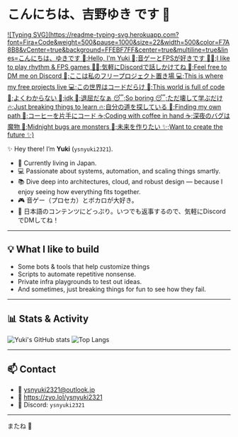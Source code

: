 # こんにちは、吉野ゆき です 🌸

[![Typing SVG](https://readme-typing-svg.herokuapp.com?font=Fira+Code&weight=500&pause=1000&size=22&width=500&color=F7A8B8&vCenter=true&background=FFEBF7FF&center=true&multiline=true&lines=こんにちは、ゆきです 🌸;Hello, I'm Yuki 🌸;音ゲーとFPSが好きです 🎵🔫;I like to play rhythm & FPS games 🎵🔫;気軽にDiscordで話しかけてね 💬;Feel free to DM me on Discord 💬;ここは私のフリープロジェクト置き場 💻;This is where my free projects live 💻;この世界はコードだらけ 🧩;This world is full of code 🧩;よくわからない 🤔;idk 🤔;退屈だなぁ 😴;So boring 😴;ただ壊して学ぶだけ 🔥;Just breaking things to learn 🔥;自分の道を探している 🚀;Finding my own path 🚀;コーヒーを片手にコード ☕;Coding with coffee in hand ☕;深夜のバグは魔物 🌙;Midnight bugs are monsters 🌙;未来を作りたい ✨;Want to create the future ✨)](https://git.io/typing-svg)

✨️ Hey there! I’m **Yuki** (`ysnyuki2321`).

- 🗾 Currently living in Japan.
- 💻 Passionate about systems, automation, and scaling things smartly.
- 📚 Dive deep into architectures, cloud, and robust design — because I enjoy seeing how everything fits together.
- 🎮 音ゲー（プロセカ）とボカロが大好き。
- 📝 日本語のコンテンツにどっぷり。いつでも返事するので、気軽にDiscordでDMしてね！

---

## 💡 What I like to build

- Some bots & tools that help customize things
- Scripts to automate repetitive nonsense.
- Private infra playgrounds to test out ideas.
- And sometimes, just breaking things for fun to see how they fail.

---

## 📊 Stats & Activity

![Yuki's GitHub stats](https://github-readme-stats.vercel.app/api?username=ysnyuki2321&show_icons=true&theme=tokyonight&hide_rank=true)
![Top Langs](https://github-readme-stats.vercel.app/api/top-langs/?username=ysnyuki2321&layout=compact&theme=tokyonight)

---

## 📫 Contact

- 📧 [ysnyuki2321@outlook.jp](mailto:ysnyuki2321@outlook.jp)
- 🔗 https://zyo.lol/ysnyuki2321 
- 💬 Discord: `ysnyuki2321`

---

またね 🌸
